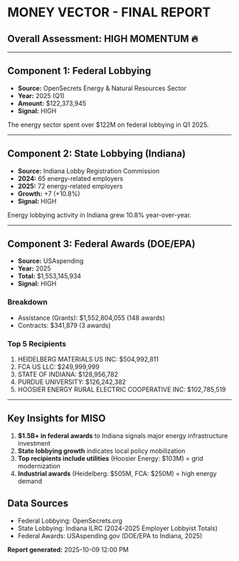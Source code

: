 # MONEY VECTOR - FINAL REPORT

## Overall Assessment: HIGH MOMENTUM 🔥

---

## Component 1: Federal Lobbying
- **Source:** OpenSecrets Energy & Natural Resources Sector
- **Year:** 2025 (Q1)
- **Amount:** $122,373,945
- **Signal:** HIGH

The energy sector spent over $122M on federal lobbying in Q1 2025.

---

## Component 2: State Lobbying (Indiana)
- **Source:** Indiana Lobby Registration Commission
- **2024:** 65 energy-related employers
- **2025:** 72 energy-related employers
- **Growth:** +7 (+10.8%)
- **Signal:** HIGH

Energy lobbying activity in Indiana grew 10.8% year-over-year.

---

## Component 3: Federal Awards (DOE/EPA)
- **Source:** USAspending
- **Year:** 2025
- **Total:** $1,553,145,934
- **Signal:** HIGH

### Breakdown
- Assistance (Grants): $1,552,804,055 (148 awards)
- Contracts: $341,879 (3 awards)

### Top 5 Recipients
1. HEIDELBERG MATERIALS US INC: $504,992,811
2. FCA US LLC: $249,999,999
3. STATE OF INDIANA: $128,956,782
4. PURDUE UNIVERSITY: $126,242,382
5. HOOSIER ENERGY RURAL ELECTRIC COOPERATIVE INC: $102,785,519


---

## Key Insights for MISO

1. **$1.5B+ in federal awards** to Indiana signals major energy infrastructure investment
2. **State lobbying growth** indicates local policy mobilization
3. **Top recipients include utilities** (Hoosier Energy: $103M) = grid modernization
4. **Industrial awards** (Heidelberg: $505M, FCA: $250M) = high energy demand

## Data Sources
- Federal Lobbying: OpenSecrets.org
- State Lobbying: Indiana ILRC (2024-2025 Employer Lobbyist Totals)
- Federal Awards: USAspending.gov (DOE/EPA to Indiana, 2025)

**Report generated:** 2025-10-09 12:00 PM
